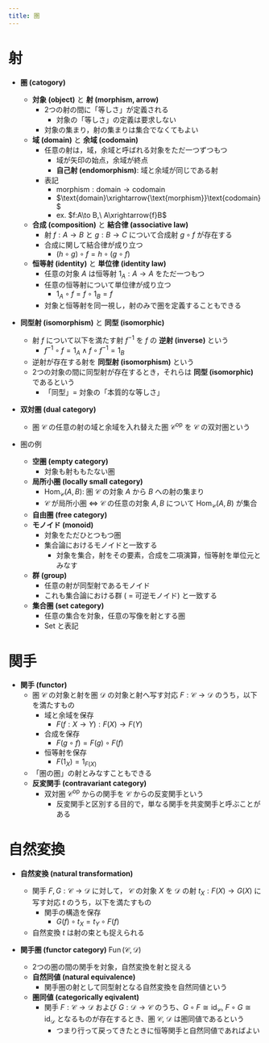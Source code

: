 ```yaml
---
title: 圏
---
```


# 射

- **圏 (catogory)**
  - **対象 (object)** と **射 (morphism, arrow)**
    - 2つの射の間に「等しさ」が定義される
        - 対象の「等しさ」の定義は要求しない
    - 対象の集まり，射の集まりは集合でなくてもよい
  - **域 (domain)** と **余域 (codomain)**
    - 任意の射は，域，余域と呼ばれる対象をただ一つずつもつ
      - 域が矢印の始点，余域が終点
      - **自己射 (endomorphism)**: 域と余域が同じである射
    - 表記
      - $\text{morphism}:\text{domain}\to\text{codomain}$
      - $\text{domain}\xrightarrow{\text{morphism}}\text{codomain}$
      - ex. $f:A\to B,\ A\xrightarrow{f}B$
  - **合成 (composition)** と **結合律 (associative law)**
    - 射 $f:A\to B$ と $g:B\to C$ について合成射 $g\circ f$ が存在する
    - 合成に関して結合律が成り立つ
      - $(h\circ g)\circ f=h\circ(g\circ f)$
  - **恒等射 (identity)** と **単位律 (identity law)**
    - 任意の対象 $A$ は恒等射 $1_A:A\to A$ をただ一つもつ
    - 任意の恒等射について単位律が成り立つ
      - $1_A\circ f=f\circ 1_B=f$
    - 対象と恒等射を同一視し，射のみで圏を定義することもできる
- **同型射 (isomorphism)** と **同型 (isomorphic)**
  - 射 $f$ について以下を満たす射 $f^{-1}$ を $f$ の **逆射 (inverse)** という
    - $f^{-1}\circ f=1_A\wedge f\circ f^{-1}=1_B$
  - 逆射が存在する射を **同型射 (isomorphism)** という
  - 2つの対象の間に同型射が存在するとき，それらは **同型 (isomorphic)** であるという
    - 「同型」$=$ 対象の「本質的な等しさ」
- **双対圏 (dual category)**
  - 圏 $\mathcal{C}$ の任意の射の域と余域を入れ替えた圏 $\mathcal{C}^\mathrm{op}$ を $\mathcal{C}$ の双対圏という

- 圏の例
    - **空圏 (empty category)**
      - 対象も射ももたない圏
    - **局所小圏 (locally small category)**
      - $\mathrm{Hom}_{\mathcal{C}}(A,B)$: 圏 $\mathcal{C}$ の対象 $A$ から $B$ への射の集まり
      - $\mathcal{C}$ が局所小圏 $\iff$ $\mathcal{C}$ の任意の対象 $A,B$ について $\mathrm{Hom}_{\mathcal{C}}(A,B)$ が集合
    - **自由圏 (free category)**
    - **モノイド (monoid)**
      - 対象をただひとつもつ圏
      - 集合論におけるモノイドと一致する
        - 対象を集合，射をその要素，合成を二項演算，恒等射を単位元とみなす
    - **群 (group)**
      - 任意の射が同型射であるモノイド
      - これも集合論における群 ( $=$ 可逆モノイド) と一致する
    - **集合圏 (set category)**
      - 任意の集合を対象，任意の写像を射とする圏
      - $\mathrm{Set}$ と表記

# 関手

- **関手 (functor)**
    - 圏 $\mathcal{C}$ の対象と射を圏 $\mathcal{D}$ の対象と射へ写す対応 $F:\mathcal{C}\to\mathcal{D}$ のうち，以下を満たすもの
      - 域と余域を保存
        - $F(f:X\to Y):F(X)\to F(Y)$
      - 合成を保存
        - $F(g\circ f)=F(g)\circ F(f)$
      - 恒等射を保存
        - $F(1_X)=1_{F(X)}$
  - 「圏の圏」の射とみなすこともできる
  - **反変関手 (contravariant category)**
    - 双対圏 $\mathcal{C}^{\mathrm{op}}$ からの関手を $\mathcal{C}$ からの反変関手という
      - 反変関手と区別する目的で，単なる関手を共変関手と呼ぶことがある

# 自然変換

- **自然変換 (natural transformation)**
    - 関手 $F,G:\mathcal{C}\to\mathcal{D}$ に対して， $\mathcal{C}$ の対象 $X$ を $\mathcal{D}$ の射 $t_X:F(X)\to G(X)$ に写す対応 $t$ のうち，以下を満たすもの
      - 関手の構造を保存
        - $G(f)\circ t_X=t_Y\circ F(f)$
    - 自然変換 $t$ は射の束とも捉えられる
            
- **関手圏 (functor category)** $\operatorname{Fun}(\mathcal{C},\mathcal{D})$
    - 2つの圏の間の関手を対象，自然変換を射と捉える
    - **自然同値 (natural equivalence)**
        - 関手圏の射として同型射となる自然変換を自然同値という
    - **圏同値 (categorically eqivalent)**
        - 関手 $F:\mathcal{C}\to\mathcal{D}$ および $G:\mathcal{D}\to\mathcal{C}$ のうち、$G\circ F\cong\operatorname{id}_\mathcal{C},\ F\circ G\cong\operatorname{id}_\mathcal{D}$ となるものが存在するとき、圏 $\mathcal{C},\ \mathcal{D}$ は圏同値であるという
            - つまり行って戻ってきたときに恒等関手と自然同値であればよい
